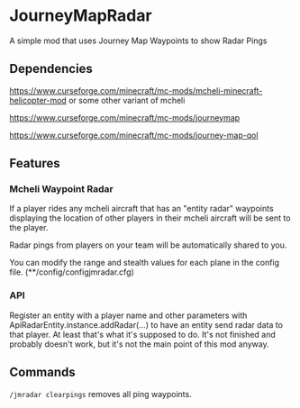 # JourneyMapRadar
A simple mod that uses Journey Map Waypoints to show Radar Pings
## Dependencies
https://www.curseforge.com/minecraft/mc-mods/mcheli-minecraft-helicopter-mod or some other variant of mcheli

https://www.curseforge.com/minecraft/mc-mods/journeymap

https://www.curseforge.com/minecraft/mc-mods/journey-map-qol
## Features
### Mcheli Waypoint Radar
If a player rides any mcheli aircraft that has an "entity radar" waypoints displaying the location of other players in their mcheli aircraft will be sent to the player. 

Radar pings from players on your team will be automatically shared to you.

You can modify the range and stealth values for each plane in the config file. (**/config/configjmradar.cfg)
### API
Register an entity with a player name and other parameters with ApiRadarEntity.instance.addRadar(...) to have an entity send radar data to that player. At least that's what it's supposed to do. It's not finished and probably doesn't work, but it's not the main point of this mod anyway.
## Commands
`/jmradar clearpings` removes all ping waypoints.
